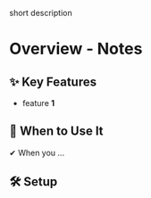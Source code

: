 short description

# Overview - Notes

## ✨ Key Features

- feature **1**

## 📌 When to Use It

✔ When you ...

## 🛠️ Setup
